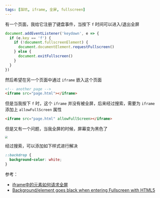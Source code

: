 ```yaml
---
tags: [踩坑, iframe, 全屏, fullscreen]
---
```


有一个页面，我给它注册了键盘事件，当按下 `f` 时间可以进入/退出全屏

```js
document.addEventListener('keydown', e => {
  if (e.key == 'f') {
    if (!document.fullscreenElement) {
      document.documentElement.requestFullscreen()
    } else {
      document.exitFullscreen()
    }
  }
})
```

然后希望在另一个页面中通过 `iframe` 嵌入这个页面

```html
<!-- another page -->
<iframe src="page.html"></iframe>
```

但是当我按下 `f` 时，这个 `iframe` 并没有被全屏，后来经过搜索，需要为 `iframe` 添加上 `allowFullScreen` 属性

```html
<iframe src="page.html" allowFullScreen></iframe>
```

但是又有一个问题，当我全屏的时候，屏幕变为黑色了

<img src="https://cdn.jsdelivr.net/gh/LastKnightCoder/ImgHosting3@master/202204261448272022-04-26-14-48-28.png" style="zoom:50%"/>

经过搜索，可以添加如下样式进行解决

```css
::backdrop {
  background-color: white;
}
```

参考：

- [iframe中的元素如何请求全屏](https://segmentfault.com/q/1010000004532869)
- [Background/element goes black when entering Fullscreen with HTML5](https://stackoverflow.com/questions/16163089/background-element-goes-black-when-entering-fullscreen-with-html5)